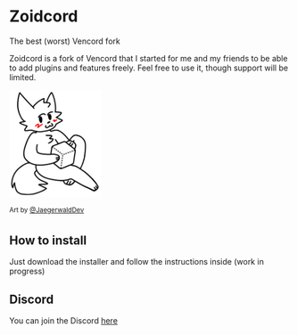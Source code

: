# Zoidcord

The best (worst) Vencord fork

Zoidcord is a fork of Vencord that I started for me and my friends to be able to add plugins and features freely.
Feel free to use it, though support will be limited.

<img src="zoidcord-smallest.png" height="192px"></img>

<sup>Art by <a href="https://github.com/JaegerwaldDev">@JaegerwaldDev</a></sub>

## How to install
Just download the installer and follow the instructions inside (work in progress)

## Discord
You can join the Discord [here](https://discord.gg/VS2wePpjnt)
